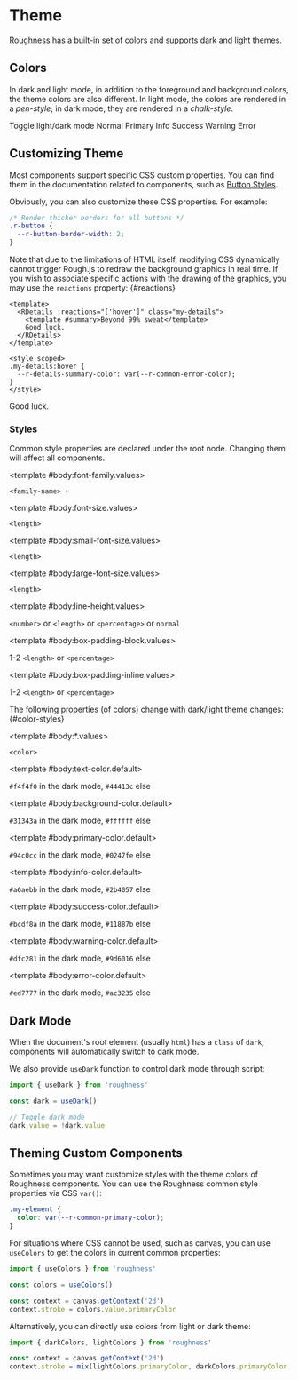 <script lang="ts" setup>
import { RButton, RDetails, RSpace, RTable, RText } from 'roughness'
import VPSwitchAppearance from 'vitepress/dist/client/theme-default/components/VPSwitchAppearance.vue'
</script>

# Theme

Roughness has a built-in set of colors and supports dark and light themes.

## Colors

In dark and light mode, in addition to the foreground and background colors, the theme colors are also different. In light mode, the colors are rendered in a *pen-style*; in dark mode, they are rendered in a *chalk-style*.

<RSpace vertical>
  <RSpace>
    <VPSwitchAppearance />
    <RText>Toggle light/dark mode</RText>
  </RSpace>
  <RSpace>
    <RButton filled>Normal</RButton>
    <RButton type="primary" filled>Primary</RButton>
    <RButton type="info" filled>Info</RButton>
    <RButton type="success" filled>Success</RButton>
    <RButton type="warning" filled>Warning</RButton>
    <RButton type="error" filled>Error</RButton>
  </RSpace>
</RSpace>

## Customizing Theme

Most components support specific CSS custom properties. You can find them in the documentation related to components, such as [Button Styles](/components/button#styles).

Obviously, you can also customize these CSS properties. For example:

```css
/* Render thicker borders for all buttons */
.r-button {
  --r-button-border-width: 2;
}
```

Note that due to the limitations of HTML itself, modifying CSS dynamically cannot trigger Rough.js to redraw the background graphics in real time. If you wish to associate specific actions with the drawing of the graphics, you may use the `reactions` property: {#reactions}

```vue
<template>
  <RDetails :reactions="['hover']" class="my-details">
    <template #summary>Beyond 99% sweat</template>
    Good luck.
  </RDetails>
</template>

<style scoped>
.my-details:hover {
  --r-details-summary-color: var(--r-common-error-color);
}
</style>
```

<RDetails :reactions="['hover']" class="my-details">
  <template #summary>Beyond 99% sweat</template>
  Good luck.
</RDetails>

<style scoped>
.my-details:hover {
  --r-details-summary-color: var(--r-common-error-color);
}
</style>

### Styles

Common style properties are declared under the root node. Changing them will affect all components.

<RSpace overflow>
<RTable
  :columns="['name', 'values', 'default', 'description']"
  :rows="['font-family', 'font-size', 'small-font-size', 'large-font-size', 'line-height', 'box-padding-block', 'box-padding-inline']"
>
  <template #body:*.name="{ row }">--r-common-{{ row }}</template>

  <template #body:font-family.values>

  `<family-name> +`

  </template>
  <template #body:font-family.default>

  `'CabinSketch'`

  </template>
  <template #body:font-family.description>

  Font family of components. This is only valid for Roughness components. If you want it to take effect for the entire page, you can define the following styles:

  ```css
  body {
    font-family: var(--r-common-font-family);
  }
  ```

  </template>

  <template #body:font-size.values>

  `<length>`

  </template>
  <template #body:font-size.default>

  `16px`

  </template>
  <template #body:font-size.description>
    Font size of components.
  </template>

  <template #body:small-font-size.values>

  `<length>`

  </template>
  <template #body:small-font-size.default>

  `calc(var(--r-common-font-size) - 4px)`

  </template>
  <template #body:small-font-size.description>

  Font size of components with `size="small"`.

  Some browsers (such as Chrome on PC devices) have a minimum font size (`12px`) by default. In these environments, the font size cannot be lowered below that value.

  </template>

  <template #body:large-font-size.values>

  `<length>`

  </template>
  <template #body:large-font-size.default>

  `calc(var(--r-common-font-size) + 4px)`

  </template>
  <template #body:large-font-size.description>

  Font size of components with `size="large"`.

  </template>

  <template #body:line-height.values>

  `<number>` or `<length>` or `<percentage>` or `normal`

  </template>
  <template #body:line-height.default>

  `calc(1em + 8px)`

  </template>
  <template #body:line-height.description>
    Line height of components.
  </template>

  <template #body:box-padding-block.values>

  1-2 `<length>` or `<percentage>`

  </template>
  <template #body:box-padding-block.default>

  `0.5em`

  </template>
  <template #body:box-padding-block.description>
    Vertical padding of components with rectangular boxes. Such as Button, or cells of Table.
  </template>

  <template #body:box-padding-inline.values>

  1-2 `<length>` or `<percentage>`

  </template>
  <template #body:box-padding-inline.default>

  `calc(1em + 4px)`

  </template>
  <template #body:box-padding-inline.description>
    Horizontal padding of components with rectangular boxes. Such as Button, or cells of Table.
  </template>
</RTable>
</RSpace>

The following properties (of colors) change with dark/light theme changes: {#color-styles}

<RSpace overflow>
<RTable
  :columns="['name', 'values', 'default', 'description']"
  :rows="['text-color', 'background-color', 'primary-color', 'info-color', 'success-color', 'warning-color', 'error-color']"
>
  <template #body:*.name="{ row }">--r-common-{{ row }}</template>

  <template #body:*.values>

  `<color>`

  </template>

  <template #body:text-color.default>

  `#f4f4f0` in the dark mode, `#44413c` else

  </template>
  <template #body:text-color.description>

  Color of foreground content such as text and borders. This is only valid for Roughness components. If you want it to take effect for the entire page, you can define the following styles:

  ```css
  body {
    color: var(--r-common-text-color);
  }
  ```

  </template>

  <template #body:background-color.default>

  `#31343a` in the dark mode, `#ffffff` else

  </template>
  <template #body:background-color.description>

  Color of background content such as backdrop and text stroke. This is only valid for Roughness components. If you want it to take effect for the entire page, you can define the following styles:

  ```css
  body {
    background-color: var(--r-common-text-color);
  }
  ```

  </template>

  <template #body:primary-color.default>

  `#94c0cc` in the dark mode, `#0247fe` else

  </template>
  <template #body:primary-color.description>

  Color of the key content on the page. Components with `type="primary"` use this color.

  </template>

  <template #body:info-color.default>

  `#a6aebb` in the dark mode, `#2b4057` else

  </template>
  <template #body:info-color.description>

  Color of auxiliary information on the page. Components with `type="info"` use this color.

  </template>

  <template #body:success-color.default>

  `#bcdf8a` in the dark mode, `#11887b` else

  </template>
  <template #body:success-color.description>

  Color of success message. Components with `type="success"` use this color.

  </template>

  <template #body:warning-color.default>

  `#dfc281` in the dark mode, `#9d6016` else

  </template>
  <template #body:warning-color.description>

  Color of warning message. Components with `type="warning"` use this color.

  </template>

  <template #body:error-color.default>

  `#ed7777` in the dark mode, `#ac3235` else

  </template>
  <template #body:error-color.description>

  Color of error message. Components with `type="error"` use this color.

  </template>
</RTable>
</RSpace>

## Dark Mode

When the document's root element (usually `html`) has a `class` of `dark`, components will automatically switch to dark mode.

We also provide `useDark` function to control dark mode through script:

```js
import { useDark } from 'roughness'

const dark = useDark()

// Toggle dark mode
dark.value = !dark.value
```

## Theming Custom Components

Sometimes you may want customize styles with the theme colors of Roughness components. You can use the Roughness common style properties via CSS `var()`:

```css
.my-element {
  color: var(--r-common-primary-color);
}
```

For situations where CSS cannot be used, such as canvas, you can use `useColors` to get the colors in current common properties:

```js
import { useColors } from 'roughness'

const colors = useColors()

const context = canvas.getContext('2d')
context.stroke = colors.value.primaryColor
```

Alternatively, you can directly use colors from light or dark theme:

```js
import { darkColors, lightColors } from 'roughness'

const context = canvas.getContext('2d')
context.stroke = mix(lightColors.primaryColor, darkColors.primaryColor, 0.5)
```
